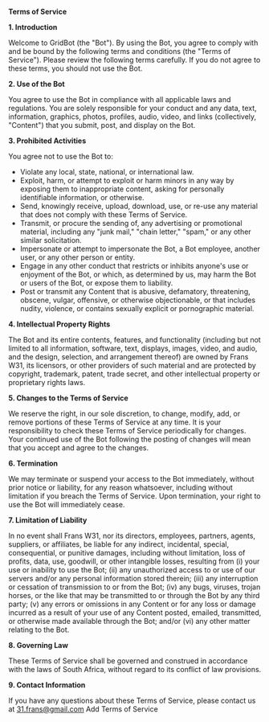 **Terms of Service**

**1. Introduction**

Welcome to GridBot (the "Bot"). By using the Bot, you agree to comply with and be bound by the following terms and conditions (the "Terms of Service"). Please review the following terms carefully. If you do not agree to these terms, you should not use the Bot.

**2. Use of the Bot**

You agree to use the Bot in compliance with all applicable laws and regulations. You are solely responsible for your conduct and any data, text, information, graphics, photos, profiles, audio, video, and links (collectively, "Content") that you submit, post, and display on the Bot.

**3. Prohibited Activities**

You agree not to use the Bot to:

- Violate any local, state, national, or international law.
- Exploit, harm, or attempt to exploit or harm minors in any way by exposing them to inappropriate content, asking for personally identifiable information, or otherwise.
- Send, knowingly receive, upload, download, use, or re-use any material that does not comply with these Terms of Service.
- Transmit, or procure the sending of, any advertising or promotional material, including any "junk mail," "chain letter," "spam," or any other similar solicitation.
- Impersonate or attempt to impersonate the Bot, a Bot employee, another user, or any other person or entity.
- Engage in any other conduct that restricts or inhibits anyone's use or enjoyment of the Bot, or which, as determined by us, may harm the Bot or users of the Bot, or expose them to liability.
- Post or transmit any Content that is abusive, defamatory, threatening, obscene, vulgar, offensive, or otherwise objectionable, or that includes nudity, violence, or contains sexually explicit or pornographic material.

**4. Intellectual Property Rights**

The Bot and its entire contents, features, and functionality (including but not limited to all information, software, text, displays, images, video, and audio, and the design, selection, and arrangement thereof) are owned by Frans W31, its licensors, or other providers of such material and are protected by copyright, trademark, patent, trade secret, and other intellectual property or proprietary rights laws.

**5. Changes to the Terms of Service**

We reserve the right, in our sole discretion, to change, modify, add, or remove portions of these Terms of Service at any time. It is your responsibility to check these Terms of Service periodically for changes. Your continued use of the Bot following the posting of changes will mean that you accept and agree to the changes.

**6. Termination**

We may terminate or suspend your access to the Bot immediately, without prior notice or liability, for any reason whatsoever, including without limitation if you breach the Terms of Service. Upon termination, your right to use the Bot will immediately cease.

**7. Limitation of Liability**

In no event shall Frans W31, nor its directors, employees, partners, agents, suppliers, or affiliates, be liable for any indirect, incidental, special, consequential, or punitive damages, including without limitation, loss of profits, data, use, goodwill, or other intangible losses, resulting from (i) your use or inability to use the Bot; (ii) any unauthorized access to or use of our servers and/or any personal information stored therein; (iii) any interruption or cessation of transmission to or from the Bot; (iv) any bugs, viruses, trojan horses, or the like that may be transmitted to or through the Bot by any third party; (v) any errors or omissions in any Content or for any loss or damage incurred as a result of your use of any Content posted, emailed, transmitted, or otherwise made available through the Bot; and/or (vi) any other matter relating to the Bot.

**8. Governing Law**

These Terms of Service shall be governed and construed in accordance with the laws of South Africa, without regard to its conflict of law provisions.

**9. Contact Information**

If you have any questions about these Terms of Service, please contact us at 31.frans@gmail.com
Add Terms of Service
